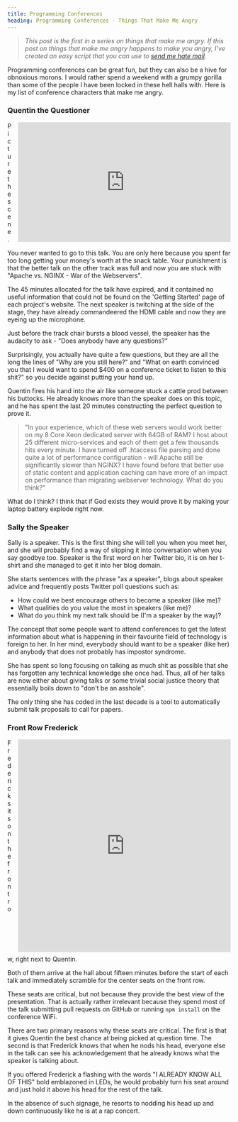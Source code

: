 ```yaml
---
title: Programming Conferences
heading: Programming Conferences - Things That Make Me Angry
---
```


> _This post is the first in a series on things that make me angry. If this post on things that make me angry happens to make you angry, I've created an easy script that you can use to [send me hate mail](https://github.com/VeryAngryProgrammer/hate-mail-script)._

Programming conferences can be great fun, but they can also be a hive for obnoxious morons. I would rather spend a weekend with a grumpy gorilla than some of the people I have been locked in these hell halls with. Here is my list of conference characters that make me angry.

### Quentin the Questioner

<iframe src="https://giphy.com/embed/l0HlHqERfyDLQD1p6" width="480" height="270" frameBorder="0" class="giphy-embed" allowFullScreen style="float: right; margin-left: 1em; margin-bottom: 0.5em; max-width: 100%;"></iframe>

Picture the scene.

You never wanted to go to this talk. You are only here because you spent far too long getting your money's worth at the snack table. Your punishment is that the better talk on the other track was full and now you are stuck with "Apache vs. NGINX - War of the Webservers".

The 45 minutes allocated for the talk have expired, and it contained no useful information that could not be found on the 'Getting Started' page of each project's website. The next speaker is twitching at the side of the stage, they have already commandeered the HDMI cable and now they are eyeing up the microphone.

Just before the track chair bursts a blood vessel, the speaker has the audacity to ask - "Does anybody have any questions?"

Surprisingly, you actually have quite a few questions, but they are all the long the lines of "Why are you still here?" and "What on earth convinced you that I would want to spend $400 on a conference ticket to listen to this shit?" so you decide against putting your hand up.

Quentin fires his hand into the air like someone stuck a cattle prod between his buttocks. He already knows more than the speaker does on this topic, and he has spent the last 20 minutes constructing the perfect question to prove it.

> "In your experience, which of these web servers would work better on my 8 Core Xeon dedicated server with 64GB of RAM? I host about 25 different micro-services and each of them get a few thousands hits every minute. I have turned off .htaccess file parsing and done quite a lot of performance configuration - will Apache still be significantly slower than NGINX? I have found before that better use of static content and application caching can have more of an impact on performance than migrating webserver technology. What do you think?"

What do I think? I think that if God exists they would prove it by making your laptop battery explode right now.

### Sally the Speaker

Sally is a speaker. This is the first thing she will tell you when you meet her, and she will probably find a way of slipping it into conversation when you say goodbye too. Speaker is the first word on her Twitter bio, it is on her t-shirt and she managed to get it into her blog domain.

She starts sentences with the phrase "as a speaker", blogs about speaker advice and frequently posts Twitter poll questions such as:

- How could we best encourage others to become a speaker (like me)?
- What qualities do you value the most in speakers (like me)?
- What do you think my next talk should be (I'm a speaker by the way)?

The concept that some people want to attend conferences to get the latest information about what is happening in their favourite field of technology is foreign to her. In her mind, everybody should want to be a speaker (like her) and anybody that does not probably has impostor syndrome.

She has spent so long focusing on talking as much shit as possible that she has forgotten any technical knowledge she once had. Thus, all of her talks are now either about giving talks or some trivial social justice theory that essentially boils down to "don't be an asshole".

The only thing she has coded in the last decade is a tool to automatically submit talk proposals to call for papers.

### Front Row Frederick

<iframe src="https://giphy.com/embed/26FxGPtjnVeS6qiJ2" width="480" height="480" frameBorder="0" class="giphy-embed" allowFullScreen style="float: right; margin-left: 1em; margin-bottom: 0.5em; max-width: 100%;"></iframe>

Frederick sits on the front row, right next to Quentin.

Both of them arrive at the hall about fifteen minutes before the start of each talk and immediately scramble for the center seats on the front row.

These seats are critical, but not because they provide the best view of the presentation. That is actually rather irrelevant because they spend most of the talk submitting pull requests on GitHub or running `npm install` on the conference WiFi.

There are two primary reasons why these seats are critical. The first is that it gives Quentin the best chance at being picked at question time. The second is that Frederick knows that when he nods his head, everyone else in the talk can see his acknowledgement that he already knows what the speaker is talking about.

If you offered Frederick a flashing with the words "I ALREADY KNOW ALL OF THIS" bold emblazoned in LEDs, he would probably turn his seat around and just hold it above his head for the rest of the talk.

In the absence of such signage, he resorts to nodding his head up and down continuously like he is at a rap concert.
